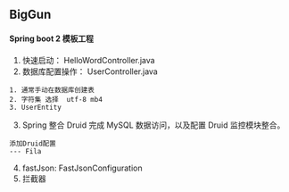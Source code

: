 BigGun
-
#### Spring boot 2 模板工程


1. 快速启动： HelloWordController.java
2. 数据库配置操作： UserController.java
```
1. 通常手动在数据库创建表
2. 字符集 选择  utf-8 mb4
3. UserEntity
```

3. Spring 整合 Druid 完成 MySQL 数据访问，以及配置 Druid 监控模块整合。
```
添加Druid配置
--- Fila
```
4. fastJson: FastJsonConfiguration
5. 拦截器